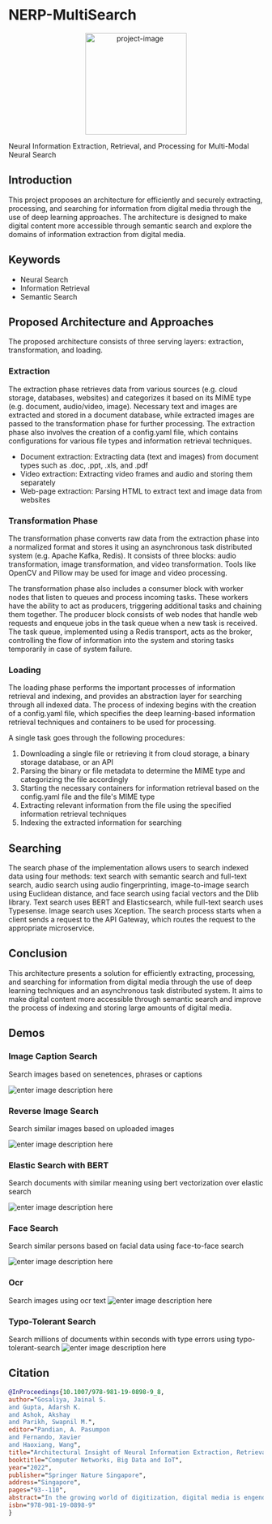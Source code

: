 # NERP-MultiSearch 
<p align="center"><img src="https://github.com/semantic-search/indexing_main/raw/master/nERP.png" width="200" height="200" alt="project-image"></p>
Neural Information Extraction, Retrieval, and Processing for Multi-Modal Neural Search

## Introduction

This project proposes an architecture for efficiently and securely extracting, processing, and searching for information from digital media through the use of deep learning approaches. The architecture is designed to make digital content more accessible through semantic search and explore the domains of information extraction from digital media.

## Keywords

-   Neural Search
-   Information Retrieval
-   Semantic Search

## Proposed Architecture and Approaches

The proposed architecture consists of three serving layers: extraction, transformation, and loading.

### Extraction

The extraction phase retrieves data from various sources (e.g. cloud storage, databases, websites) and categorizes it based on its MIME type (e.g. document, audio/video, image). Necessary text and images are extracted and stored in a document database, while extracted images are passed to the transformation phase for further processing. The extraction phase also involves the creation of a config.yaml file, which contains configurations for various file types and information retrieval techniques.

-   Document extraction: Extracting data (text and images) from document types such as .doc, .ppt, .xls, and .pdf
-   Video extraction: Extracting video frames and audio and storing them separately
-   Web-page extraction: Parsing HTML to extract text and image data from websites

### Transformation Phase

The transformation phase converts raw data from the extraction phase into a normalized format and stores it using an asynchronous task distributed system (e.g. Apache Kafka, Redis). It consists of three blocks: audio transformation, image transformation, and video transformation. Tools like OpenCV and Pillow may be used for image and video processing.

The transformation phase also includes a consumer block with worker nodes that listen to queues and process incoming tasks. These workers have the ability to act as producers, triggering additional tasks and chaining them together. The producer block consists of web nodes that handle web requests and enqueue jobs in the task queue when a new task is received. The task queue, implemented using a Redis transport, acts as the broker, controlling the flow of information into the system and storing tasks temporarily in case of system failure.

### Loading

The loading phase performs the important processes of information retrieval and indexing, and provides an abstraction layer for searching through all indexed data. The process of indexing begins with the creation of a config.yaml file, which specifies the deep learning-based information retrieval techniques and containers to be used for processing.

A single task goes through the following procedures:

1.  Downloading a single file or retrieving it from cloud storage, a binary storage database, or an API
2.  Parsing the binary or file metadata to determine the MIME type and categorizing the file accordingly
3.  Starting the necessary containers for information retrieval based on the config.yaml file and the file's MIME type
4.  Extracting relevant information from the file using the specified information retrieval techniques
5.  Indexing the extracted information for searching

## Searching
The search phase of the implementation allows users to search indexed data using four methods: text search with semantic search and full-text search, audio search using audio fingerprinting, image-to-image search using Euclidean distance, and face search using facial vectors and the Dlib library. Text search uses BERT and Elasticsearch, while full-text search uses Typesense. Image search uses Xception. The search process starts when a client sends a request to the API Gateway, which routes the request to the appropriate microservice.

## Conclusion

This architecture presents a solution for efficiently extracting, processing, and searching for information from digital media through the use of deep learning techniques and an asynchronous task distributed system. It aims to make digital content more accessible through semantic search and improve the process of indexing and storing large amounts of digital media.

## Demos
### Image Caption Search
Search images based on senetences, phrases or captions

![enter image description here](https://github.com/semantic-search/indexing_main/raw/master/demos/Picture1.png)
### Reverse Image Search
Search similar images based on uploaded images

![enter image description here](https://github.com/semantic-search/indexing_main/raw/master/demos/Picture2.png)

### Elastic Search with BERT
Search documents with similar meaning using bert vectorization over elastic search

![enter image description here](https://github.com/semantic-search/indexing_main/raw/master/demos/Picture3.png)

### Face Search
Search similar persons based on facial data using face-to-face search

![enter image description here](https://github.com/semantic-search/indexing_main/raw/master/demos/Picture4.png)
### Ocr
Search images using ocr text
![enter image description here](https://github.com/semantic-search/indexing_main/raw/master/demos/Picture9.png)
### Typo-Tolerant Search
Search millions of documents within seconds with type errors using typo-tolerant-search
![enter image description here](https://github.com/semantic-search/indexing_main/raw/master/demos/Picture11.png)

## Citation
```BibTeX
@InProceedings{10.1007/978-981-19-0898-9_8,
author="Gosaliya, Jainal S.
and Gupta, Adarsh K.
and Ashok, Akshay
and Parikh, Swapnil M.",
editor="Pandian, A. Pasumpon
and Fernando, Xavier
and Haoxiang, Wang",
title="Architectural Insight of Neural Information Extraction, Retrieval, and Processing for Multimodal Neural Search",
booktitle="Computer Networks, Big Data and IoT",
year="2022",
publisher="Springer Nature Singapore",
address="Singapore",
pages="93--110",
abstract="In the growing world of digitization, digital media is engendered in abundance. With the ascension of the utilization of the Internet, there has been a prodigious increase in the engendering of digital content which includes images, audio, video, and documents such as pdf and text data. Information is free and more accessible than in any other era of humanity. Due to such a cognizance explosion, there is a vigorous need to make it more accessible. This can be achieved with semantic search. The quandary of processing, indexing, and storing such content has grown exponentially. At the same time, the infrastructure to handle such length has to be efficient and scalable. The current scenario of erudition explosion resulted in sizably voluminous data having a high performant scalable and resilient architecture which can parallelly process this multimodal binary file, can be gamely transmuting, and is becoming a requirement of the future. Different from the subsisting approaches that design handcrafted and task-concrete architectures for neural search to address only a single task, our architecture is tuned to handle multimodality which fundamentally denotes those data types (modalities) that can be audio, video, documents, images. This paper discusses the solution available to make digital content more accessible which is engendered as a result of the cognizance explosion. The proposed architecture will explore the domains of information extraction from this digital media securely and efficiently with various deep learning approaches for some categorical use cases.",
isbn="978-981-19-0898-9"
}
